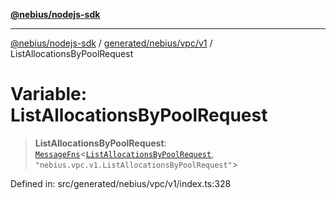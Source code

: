[**@nebius/nodejs-sdk**](../../../../../README.md)

---

[@nebius/nodejs-sdk](../../../../../README.md) / [generated/nebius/vpc/v1](../README.md) / ListAllocationsByPoolRequest

# Variable: ListAllocationsByPoolRequest

> **ListAllocationsByPoolRequest**: [`MessageFns`](../../../../../runtime/protos/core/interfaces/MessageFns.md)\<[`ListAllocationsByPoolRequest`](../interfaces/ListAllocationsByPoolRequest.md), `"nebius.vpc.v1.ListAllocationsByPoolRequest"`\>

Defined in: src/generated/nebius/vpc/v1/index.ts:328
